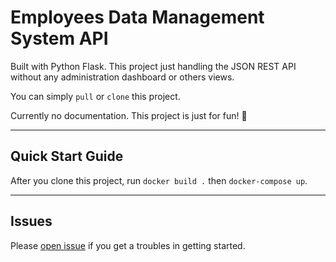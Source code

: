 # Employees Data Management System API  
Built with Python Flask. This project just handling the JSON REST API without any administration dashboard or others views.  
  
You can simply `pull` or `clone` this project.  
  
Currently no documentation. This project is just for fun! 🤣  
  
---

## Quick Start Guide  
After you clone this project, run `docker build .` then `docker-compose up`.  
  
---

## Issues
Please [open issue](https://github.com/zapragartiast/employe-dms/issues/new) if you get a troubles in getting started.
